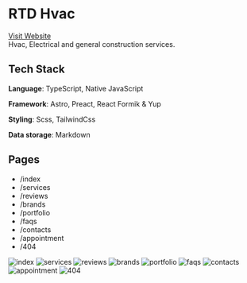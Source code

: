 # RTD Hvac

[Visit Website](https:/rtdhvac.netlify.app/)<br/>
Hvac, Electrical and general construction services.

## Tech Stack

**Language**:
TypeScript, Native JavaScript

**Framework**:
Astro, Preact, React Formik & Yup

**Styling**:
Scss, TailwindCss

**Data storage**:
Markdown

## Pages

- /index
- /services
- /reviews
- /brands
- /portfolio
- /faqs
- /contacts
- /appointment
- /404

![index](https://raw.githubusercontent.com/Leon740/rtd-hvac/refs/heads/main/public/pages/0_index.jpg?raw=true 'index')
![services](https://raw.githubusercontent.com/Leon740/rtd-hvac/refs/heads/main/public/pages/1_services.jpg?raw=true 'services')
![reviews](https://raw.githubusercontent.com/Leon740/rtd-hvac/refs/heads/main/public/pages/2_reviews.jpg?raw=true 'reviews')
![brands](https://raw.githubusercontent.com/Leon740/rtd-hvac/refs/heads/main/public/pages/3_brands.jpg?raw=true 'brands')
![portfolio](https://raw.githubusercontent.com/Leon740/rtd-hvac/refs/heads/main/public/pages/4_portfolio.jpg?raw=true 'portfolio')
![faqs](https://raw.githubusercontent.com/Leon740/rtd-hvac/refs/heads/main/public/pages/5_faqs.jpg?raw=true 'faqs')
![contacts](https://raw.githubusercontent.com/Leon740/rtd-hvac/refs/heads/main/public/pages/6_contacts.jpg?raw=true 'contacts')
![appointment](https://raw.githubusercontent.com/Leon740/rtd-hvac/refs/heads/main/public/pages/7_appointment.jpg?raw=true 'appointment')
![404](https://raw.githubusercontent.com/Leon740/rtd-hvac/refs/heads/main/public/pages/0_404.jpg?raw=true '404')
